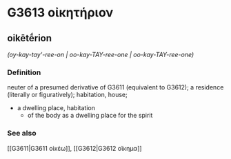 # G3613 οἰκητήριον

## oikētḗrion

_(oy-kay-tay'-ree-on | oo-kay-TAY-ree-one | oo-kay-TAY-ree-one)_

### Definition

neuter of a presumed derivative of G3611 (equivalent to G3612); a residence (literally or figuratively); habitation, house; 

- a dwelling place, habitation
  - of the body as a dwelling place for the spirit

### See also

[[G3611|G3611 οἰκέω]], [[G3612|G3612 οἴκημα]]
